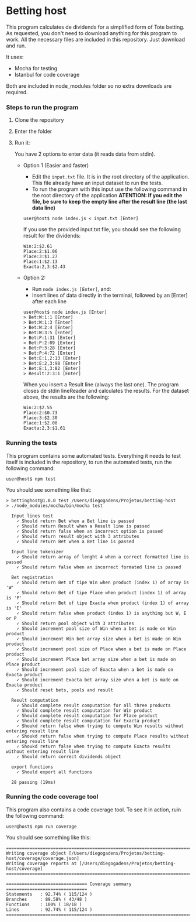 # Betting host

This program calculates de dividends for a simplified form of Tote betting. As requested, you don't need to download anything for this program to work. All the necessary files are included in this repository. Just download and run.

It uses:
* Mocha for testing
* Istanbul for code coverage

Both are included in node_modules folder so no extra downloads are required.


### Steps to run the program

1. Clone the repository

2. Enter the folder

3. Run it:

	You have 2 options to enter data (it reads data from stdin).

     * Option 1 (Easier and faster)
        * Edit the `input.txt` file. It is in the root directory of the application. This file already have an input dataset to run the tests.
        * To run the program with this input use the following command in the root directory of the application
            **ATENTION: If you edit the file, be sure to keep the empty line after the result line (the last data line)**  
        ```
        user@host$ node index.js < input.txt [Enter]
        ```
        If you use the provided input.txt file, you should see the following result for the dividends:
        ```
        Win:2:$2.61
        Place:2:$1.06
        Place:3:$1.27
        Place:1:$2.13
        Exacta:2,3:$2.43
        ```

	* Option 2: 
		* Run `node index.js [Enter]`, and:
		* Insert lines of data directly in the terminal, followed by an [Enter] after each line
		```
        user@host$ node index.js [Enter]
        > Bet:W:1:1 [Enter]
        > Bet:W:1:3 [Enter]
        > Bet:W:2:4 [Enter]
        > Bet:W:3:5 [Enter]
        > Bet:P:1:31 [Enter]
        > Bet:P:2:89 [Enter]
        > Bet:P:3:28 [Enter]
        > Bet:P:4:72 [Enter]
        > Bet:E:1,2:13 [Enter]
        > Bet:E:2,3:98 [Enter]
        > Bet:E:1,3:82 [Enter]
        > Result:2:3:1 [Enter]
        
        ```
        When you insert a Result line (always the last one). The program closes de stdin lineReader and calculates the results. For the dataset above, the results are the following:
      
      	```
        Win:2:$2.55
        Place:2:$0.73
        Place:3:$2.30
        Place:1:$2.08
        Exacta:2,3:$1.61
		```

### Running the tests
This program contains some automated tests. Everything it needs to test itself is included in the repository, to run the automated tests, run the following command:
````
user@host$ npm test
````
You should see something like that:
````
> bettinghost@1.0.0 test /Users/diegogadens/Projetos/betting-host
> ./node_modules/mocha/bin/mocha test

  Input lines test
    ✓ Should return Bet when a Bet line is passed
    ✓ Should return Result when a Result line is passed
    ✓ Should return false when an incorrect option is passed
    ✓ Should return result object with 3 attributes
    ✓ Should return Bet when a Bet line is passed

  Input line tokenizer
    ✓ Should return array of lenght 4 when a correct formatted line is passed
    ✓ Should return false when an incorrect formated line is passed

  Bet registration
    ✓ Should return Bet of tipe Win when product (index 1) of array is 'W'
    ✓ Should return Bet of tipe Place when product (index 1) of array is 'P'
    ✓ Should return Bet of tipe Exacta when product (index 1) of array is 'E'
    ✓ Should return false when product (index 1) is anything but W, E or P
    ✓ Should return pool object with 3 attributes
    ✓ Should increment pool size of Win when a bet is made on Win product
    ✓ Should increment Win bet array size when a bet is made on Win product
    ✓ Should increment pool size of Place when a bet is made on Place product
    ✓ Should increment Place bet array size when a bet is made on Place product
    ✓ Should increment pool size of Exacta when a bet is made on Exacta product
    ✓ Should increment Exacta bet array size when a bet is made on Exacta product
    ✓ Should reset bets, pools and result

  Result computation
    ✓ Should complete result computation for all three products
    ✓ Should complete result computation for Win product
    ✓ Should complete result computation for Place product
    ✓ Should complete result computation for Exacta product
    ✓ Shoukd return false when trying to compute Win results without entering result line
    ✓ Shoukd return false when trying to compute Place results without entering result line
    ✓ Shoukd return false when trying to compute Exacta results without entering result line
    ✓ Should return correct dividends object

  export functions
    ✓ Should export all functions

  28 passing (19ms)
````

### Running the code coverage tool
This program also contains a code coverage tool. To see it in action, ruin the following command:
```
user@host$ npm run coverage
```
You should see something like this:
```
=============================================================================
Writing coverage object [/Users/diegogadens/Projetos/betting-host/coverage/coverage.json]
Writing coverage reports at [/Users/diegogadens/Projetos/betting-host/coverage]
=============================================================================

=============================== Coverage summary ===============================
Statements   : 92.74% ( 115/124 )
Branches     : 89.58% ( 43/48 )
Functions    : 100% ( 18/18 )
Lines        : 92.74% ( 115/124 )
================================================================================
```


	
